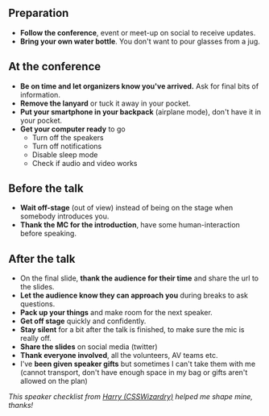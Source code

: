 ## Preparation
* **Follow the conference**, event or meet-up on social to receive updates.
* **Bring your own water bottle**. You don't want to pour glasses from a jug.

## At the conference
* **Be on time and let organizers know you've arrived.** Ask for final bits of information.
* **Remove the lanyard** or tuck it away in your pocket.
* **Put your smartphone in your backpack** (airplane mode), don't have it in your pocket.
* **Get your computer ready** to go
  * Turn off the speakers
  * Turn off notifications
  * Disable sleep mode
  * Check if audio and video works
  
## Before the talk
* **Wait off-stage** (out of view) instead of being on the stage when somebody introduces you.
* **Thank the MC for the introduction**, have some human-interaction before speaking.

## After the talk
* On the final slide, **thank the audience for their time** and share the url to the slides.
* **Let the audience know they can approach you** during breaks to ask questions.
* **Pack up your things** and make room for the next speaker.
* **Get off stage** quickly and confidently.
* **Stay silent** for a bit after the talk is finished, to make sure the mic is really off.
* **Share the slides** on social media (twitter)
* **Thank everyone involved**, all the volunteers, AV teams etc.
* I've **been given speaker gifts** but sometimes I can't take them with me (cannot transport, don't have enough space in my bag or gifts aren't allowed on the plan)

_This speaker checklist from [Harry (CSSWizardry)][harry] helped me shape mine, thanks!_

[harry]: https://csswizardry.com/2016/06/speakers-checklist-before-and-after-your-talk/

